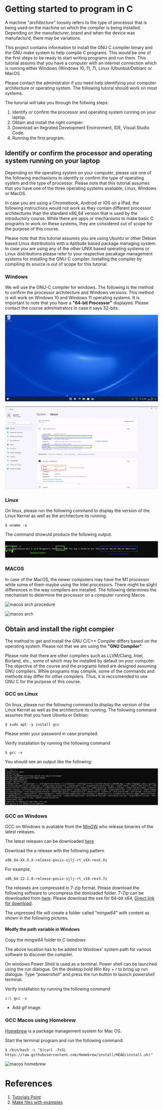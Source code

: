 # Getting started to program in C

A machine "_architecture_" loosely refers to the type of processor that is being used on the machine on which the compiler is being installed. Depending on the manufacturer, brand and when the device was manufacturd, there may be variations.

This project contains information to install the GNU C compiler binary and the GNU make system to help compile C programs. This would be one of the first steps to be ready to start writing programs and run them. This tutorial assums that you have a computer with an internet connection which is running either Windows (Windows 10, 11, 7), Linux (Ubunbut/Debian) or MacOS.

Please contact the administrator if you need help identifying your computer architecture or operating system. The following tutoral should work on most systems.

The turorial will take you through the follwing steps:

1. Identify or confirm the processor and operating system running on your laptop.
2. Obtain and install the right compier.
3. Download an Itegrated Development Environment, IDE, Visual Studio Code.
4. Running the first program.

## Identify or confirm the processor and operating system running on your laptop

Depending on the operating system on your computer, please use one of the following mechanisms to identify or confirm the type of operating system and the type of processor. Please note that this tutorial assumes that you have one of the three operating systems avaliable, Linux, Windows or MacOS.

In case you are using a Chromebook, Andriod or IOS on a IPad, the following instructions would not work as they contain different processor architectures than the standard x86_64 version that is used by the introductory course. While there are apps or mechanisms to make basic C programs to work on these systems, they are considered out of scope for the purpose of this course.

Please note that this tutorial assumes you are using Ubuntu or other Debian based Linux distributions with a Aptitude based package managing system. In case you are using any of the other UNIX based operating systems or Linux distributions please refer to your respective pacakage management systems for installing the GNU-C compiler. Installing the compiler by compiling its source is out of scope for this tutorial.

### Windows

We will use the GNU-C compiler for windows. The following is the method to confirm the processor architecture and Windows versions. This method is will work on Windows 10 and Windows 11 operating systems. It is important to note that you have a __"64-bit Processor"__ displayed. Please contact the course administrators in case it says 32-bits.

![windows11 arch procedure](content/windows11-arch-process.gif?raw=true "Windows 11 Arch Procedure")

![windows11 arch](content/windows11-arch.png?raw=true "Windows 11 Arch")

### Linux

On linux, please run the following command to display the version of the Linux Kernel as well as the architecture its running.

    $ uname -a

The command showuld produce the following output.

![linux arch](content/linux-arch.png?raw=true "Linux Arch")

### MACOS

In case of the MacOS, the newer computers may have the M1 processor while some of them maybe using the Intel processors. There might be slight differences in the way compilers are installed. The following determines the mechanism to determine the processor on a computer running Macos

![macos arch procedure](content/macos-arch-process.gif?raw=true "Macos Arch Procedure")

![macos arch](content/macos-arch.png?raw=true "Macos Arch")

## Obtain and install the right compier

The method to get and install the GNU C/C++ Compiler differs based on the operating system. Please not that we are using the __"GNU Compiler"__.

Please note that there are other compilers such as LLVM/Clang, Intel, Borland, etc., some of which may be installed by default on your computer. The objective of the course and the programs listed are designed assuming GNU compilers. While programs may compile, some of the commands and methods may differ for other compilers. Thus, it is reccomended to use GNU C for the purpose of this course.

### GCC on Linux

On linux, please run the following command to display the version of the Linux Kernel as well as the architecture its running.
The following command assumes that you have Ubuntu or Debian:

    $ sudo apt -y install gcc

Please enter your password in case prompted.

Verify installation by running the following command

    $ gcc -v 

You should see an output like the following:

![linux gcc verify](content/linux-verify.png?raw=true "Linux Verify GCC")

### GCC on Windows

GCC on Windows is avaliable from the [MinGW](https://www.mingw-w64.org)  who release binaries of the latest releases.



The latest releases can be downloaded [here](https://github.com/niXman/mingw-builds-binaries/releases)

Download the a release with the following pattern

    x86_64-XX.X.X-release-posix-sjlj-rt_vXX-revX.Xz

For example,

    x86_64-12.1.0-release-posix-sjlj-rt_v10-rev3.7z


The releases are compressed in 7-zip format. Please download the following software to uncompress the donloaded folder. 7-Zip can be downloaded from [here](https://www.7-zip.org/index.html). Please download the exe for 64-bit x64, [Direct link for download](https://www.7-zip.org/a/7z2201-x64.exe).

The unpressed file will create a folder called _"mingw64"_  with content as shown in the following pictures.

#### Modfy the path variable in Windows

Copy the mingw64 folder to _C:\windows_

The above location has to be added to Windows' system path for various software to discover the compiler. 

On windows  Power Shell is used as a terminal. Power shell can be launched using the run dialogue. On the desktop hold _Win Key + r_ to bring up run dialogue. Type _"powershell"_ and press the run button to launch _powershell_ terminal.

Verify installation by running the following command

    c:\ gcc -v

- Add gif image.

### GCC Macos using Homebrew

[Homebrew](https://brew.sh) is a package management system for Mac OS.

Start the terminal program and run the following command:

    $ /bin/bash -c "$(curl -fsSL https://raw.githubusercontent.com/Homebrew/install/HEAD/install.sh)"

![macos homebrew](content/brew-install.gif?raw=true "Install Brew on Macos")

# References

1. [Tutorials Point](https://www.tutorialspoint.com/makefile/index.htm)
2. [Make files with examples](https://makefiletutorial.com)